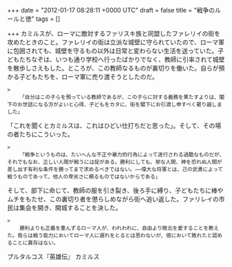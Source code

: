 
+++
date = "2012-01-17 08:28:11 +0000 UTC"
draft = false
title = "戦争のルールと徳"
tags = []

+++
カミルスが、ローマに敵対するファリスキ族と同盟したファレリイの街を攻めたときのこと。ファレリイの街は立派な城壁に守られていたので、ローマ軍に包囲されても、城壁を守るもの以外は日常と変わらない生活を送っていた。子どもたちなぞは、いつも通り学校へ行ったばかりでなく、教師に引率されて城壁を散歩しさえもした。ところが、この教師なるものが裏切りを働いた。自らが預かる子どもたちを、ローマ軍に売り渡そうとしたのだ。

    >
        「自分はこの子らを預っている教師であるが、この子らに対する義務を果たすよりは、閣下のお世話になる方がよいと心得、子どもをカタに、街を閣下にお引渡し申すべく罷り越しました」

    
「これを聞くとカミルスは、これはひどい仕打ちだと思った」。そして、その場の者たちにこういった。

    >
        「戦争というものは、たいへんな不正や暴力的行為によって遂行される過酷なものだが、それでもなお、正しい人間が戦うには掟がある。勝利にしても、邪な人間、神を恐れぬ人間が差し出す有利な条件を勝ってまで求めるべきではない。――偉大な将軍とは、己の武勇によって戦うものであって、他人の卑劣さに頼るものではないからである」

    
そして、部下に命じて、教師の服を引き裂き、後ろ手に縛り、子どもたちに棒やムチをもたせ、この裏切り者を懲らしめながら街へ追い返した。ファリレイの市民は集会を開き、開城することを決した。

    >
        勝利よりも正義を重んずるローマ人が、われわれに、自由より敗北を愛することを教えた。我らは戦う能力においてローマ人に遅れをとるとは思わないが、徳において敗れたと認めることに異存はない。

    
プルタルコス『英雄伝』 カミルス



